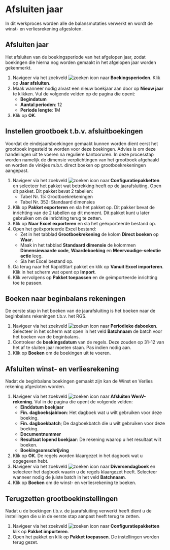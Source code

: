 # Afsluiten jaar

In dit werkproces worden alle de balansmutaties verwerkt en wordt de winst- en verliesrekening afgesloten.

## Afsluiten jaar

Het afsluiten van de boekingsperiode van het afgelopen jaar, zodat boekingen die hierna nog worden gemaakt in het afgelopen jaar worden gekenmerkt.

1. Navigeer via het zoekveld ![zoeken icon](/assets/images/zoeken.png "zoeken icon") naar **Boekingsperioden**. Klik op **Jaar afsluiten**. 
2. Maak wanneer nodig alvast een nieuw boekjaar aan door op **Nieuw jaar** te klikken. Vul de volgende velden op de pagina die opent:
	-	**Begindatum**
	-	**Aantal perioden**: 12
	-	**Periode lengte**: 1M
3. Klik op **OK**. 

## Instellen grootboek t.b.v. afsluitboekingen

Voordat de eindejaarsboekingen gemaakt kunnen worden dient eerst het grootboek ingesteld te worden voor deze boekingen. Advies is om deze handelingen uit te voeren na reguliere kantooruren. In deze processtap worden namelijk de dimensie verplichtingen van het grootboek afgehaald en worden de vinkjes m.b.t. direct boeken op grootboekrekeningen aangepast. 

1. Navigeer via het zoekveld ![zoeken icon](/assets/images/zoeken.png "zoeken icon") naar **Configuratiepakketten** en selecteer het pakket wat betrekking heeft op de jaarafsluiting. Open dit pakket. Dit pakket bevat 2 tabellen:
	-	Tabel Nr. 15: Grootboekrekeningen
	-	Tabel Nr. 352: Standaard dimensies
2. Klik op **Pakket exporteren** en sla het pakket op. Dit pakker bevat de inrichting van de 2 tabellen op dit moment. Dit pakket kunt u later gebruiken om  de inrichting terug te zetten. 
3. Klik op **Naar Excel exporteren** en sla het geëxporteerde bestand op. 
4. Open het geëxporteerde Excel bestand:
	- Zet in het tabblad **Grootboekrekening** de kolom **Direct boeken** op **Waar**. 
	- Maak in het tabblad **Standaard dimensie** de kolommen **Dimensiewaarde code**, **Waardeboeking** en **Meervoudige-selectie actie** leeg. 
	- Sla het Excel bestand op. 
5. Ga terug naar het RapidStart pakket en klik op **Vanuit Excel importeren**. Klik in het scherm wat opent op **Import**. 
6. Klik vervolgens op **Pakket toepassen** en de geïmporteerde inrichting toe te passen.

## Boeken naar beginbalans rekeningen

De eerste stap in het boeken van de jaarafsluiting is het boeken naar de beginbalans rekeningen t.b.v. het RGS. 

1. Navigeer via het zoekveld ![zoeken icon](/assets/images/zoeken.png "zoeken icon") naar **Periodieke daboeken**. Selecteer in het scherm wat open in het veld **Batchnaam** de batch voor het boeken van de beginbalans. 
2. Controleer de **boekingsdatum** van de regels. Deze zouden op 31-12 van het af te sluiten jaar moeten staan. Pas indien nodig aan. 
3. Klik op **Boeken** om de boekingen uit te voeren. 

## Afsluiten winst- en verliesrekening 

Nadat de beginbalans boekingen gemaakt zijn kan de Winst en Verlies rekening afgesloten worden. 

1. Navigeer via het zoekveld ![zoeken icon](/assets/images/zoeken.png "zoeken icon") naar **Afsluiten WenV-rekening**. Vul in de pagina die opent de volgende velden:
	- **Einddatum boekjaar**
	- **Fin. dagboeksjabloon**: Het dagboek wat u wilt gebruiken voor deze boeking. 
	- **Fin. dagboekbatch**; De dagboekbatch die u wilt gebruiken voor deze boeking. 
	- **Documentnummer**
	- **Resultaat lopend boekjaar**: De rekening waarop u het resultaat wilt boeken. 
	- **Boekingsomschrijving**
2. Klik op **OK**. De regels worden klaargezet in het dagboek wat u opgegeven hebt. 
3. Navigeer via het zoekveld ![zoeken icon](/assets/images/zoeken.png "zoeken icon") naar **Diversendagboek** en selecteer het dagboek waarin u de regels klaargezet heeft. Selecteer wanneer nodig de juiste batch in het veld **Batchnaam**. 
4. Klik op **Boeken** om de winst- en verliesrekening te boeken. 

## Terugzetten grootboekinstellingen

Nadat u de boekingen t.b.v. de jaarafsluiting verwerkt heeft dient u de instellingen die u in de eerste stap aanpast heeft terug te zetten. 

1. Navigeer via het zoekveld ![zoeken icon](/assets/images/zoeken.png "zoeken icon") naar **Configuratiepakketten** klik op  **Pakket importeren**. 
2. Open het pakket en klik op **Pakket toepassen**. De instellingen worden terug gezet. 
<!--stackedit_data:
eyJoaXN0b3J5IjpbLTExMjEwMDY2MDcsNTIxMDcwNTYxXX0=
-->